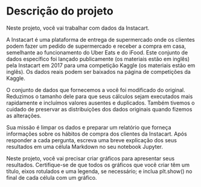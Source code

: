 # Descrição do projeto
Neste projeto, você vai trabalhar com dados da Instacart.

A Instacart é uma plataforma de entrega de supermercado onde os clientes podem fazer um pedido de supermercado e receber a compra em casa, semelhante ao funcionamento do Uber Eats e do iFood. Este conjunto de dados específico foi lançado publicamente (os materiais estão em inglês) pela Instacart em 2017 para uma competição Kaggle (os materiais estão em inglês). Os dados reais podem ser baixados na página de competições da Kaggle.

O conjunto de dados que fornecemos a você foi modificado do original. Reduzimos o tamanho dele para que seus cálculos sejam executados mais rapidamente e incluímos valores ausentes e duplicados. Também tivemos o cuidado de preservar as distribuições dos dados originais quando fizemos as alterações.

Sua missão é limpar os dados e preparar um relatório que forneça informações sobre os hábitos de compra dos clientes da Instacart. Após responder a cada pergunta, escreva uma breve explicação dos seus resultados em uma célula Markdown no seu notebook Jupyter.

Neste projeto, você vai precisar criar gráficos para apresentar seus resultados. Certifique-se de que todos os gráficos que você criar têm um título, eixos rotulados e uma legenda, se necessário; e inclua plt.show() no final de cada célula com um gráfico.
